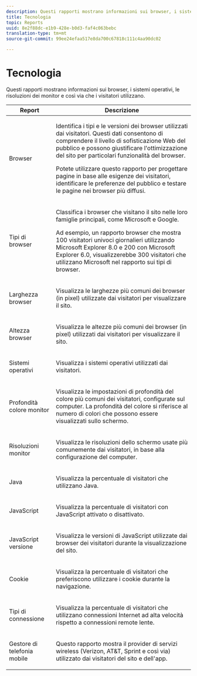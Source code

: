 ```yaml
---
description: Questi rapporti mostrano informazioni sui browser, i sistemi operativi, le risoluzioni dei monitor e così via che i visitatori utilizzano.
title: Tecnologia
topic: Reports
uuid: 8e2f88dc-e1b9-428e-b0d3-faf4c063bebc
translation-type: tm+mt
source-git-commit: 99ee24efaa517e8da700c67818c111c4aa90dc02

---
```



# Tecnologia

Questi rapporti mostrano informazioni sui browser, i sistemi operativi, le risoluzioni dei monitor e così via che i visitatori utilizzano.

<table id="table_6B55FDDC4C484766BC3817E06551E753"> 
 <thead> 
  <tr> 
   <th colname="col1" class="entry"> Report  </th> 
   <th colname="col2" class="entry"> Descrizione </th> 
  </tr> 
 </thead>
 <tbody> 
  <tr> 
   <td colname="col1"> Browser </td> 
   <td colname="col2"> <p> Identifica i tipi e le versioni dei browser utilizzati dai visitatori. Questi dati consentono di comprendere il livello di sofisticazione Web del pubblico e possono giustificare l'ottimizzazione del sito per particolari funzionalità del browser. </p> <p>Potete utilizzare questo rapporto per progettare pagine in base alle esigenze dei visitatori, identificare le preferenze del pubblico e testare le pagine nei browser più diffusi. </p> </td> 
  </tr> 
  <tr> 
   <td colname="col1"> Tipi di browser </td> 
   <td colname="col2"> <p> Classifica i browser che visitano il sito nelle loro famiglie principali, come Microsoft e Google. </p> <p>Ad esempio, un rapporto <span class="wintitle"> browser che mostra 100 visitatori univoci giornalieri utilizzando Microsoft Explorer 8.0 e 200 con Microsoft Explorer 6.0, visualizzerebbe 300 visitatori che utilizzano Microsoft nel rapporto</span> sui tipi di <span class="wintitle"></span>browser. </p> </td> 
  </tr> 
  <tr> 
   <td colname="col1"> Larghezza browser </td> 
   <td colname="col2"> <p> Visualizza le larghezze più comuni dei browser (in pixel) utilizzate dai visitatori per visualizzare il sito. </p> </td> 
  </tr> 
  <tr> 
   <td colname="col1"> Altezza browser </td> 
   <td colname="col2"> <p> Visualizza le altezze più comuni dei browser (in pixel) utilizzati dai visitatori per visualizzare il sito. </p> </td> 
  </tr> 
  <tr> 
   <td colname="col1"> Sistemi operativi </td> 
   <td colname="col2"> <p> Visualizza i sistemi operativi utilizzati dai visitatori. </p> </td> 
  </tr> 
  <tr> 
   <td colname="col1"> Profondità colore monitor </td> 
   <td colname="col2"> <p> Visualizza le impostazioni di profondità del colore più comuni dei visitatori, configurate sul computer. La profondità del colore si riferisce al numero di colori che possono essere visualizzati sullo schermo. </p> </td> 
  </tr> 
  <tr> 
   <td colname="col1"> Risoluzioni monitor </td> 
   <td colname="col2"> <p> Visualizza le risoluzioni dello schermo usate più comunemente dai visitatori, in base alla configurazione del computer. </p> </td> 
  </tr> 
  <tr> 
   <td colname="col1"> Java </td> 
   <td colname="col2"> <p> Visualizza la percentuale di visitatori che utilizzano Java. </p> </td> 
  </tr> 
  <tr> 
   <td colname="col1"> JavaScript </td> 
   <td colname="col2"> <p> Visualizza la percentuale di visitatori con JavaScript attivato o disattivato. </p> </td> 
  </tr> 
  <tr> 
   <td colname="col1"> JavaScript versione </td> 
   <td colname="col2"> <p> Visualizza le versioni di JavaScript utilizzate dai browser dei visitatori durante la visualizzazione del sito. </p> </td> 
  </tr> 
  <tr> 
   <td colname="col1"> Cookie </td> 
   <td colname="col2"> <p> Visualizza la percentuale di visitatori che preferiscono utilizzare i cookie durante la navigazione. </p> </td> 
  </tr> 
  <tr> 
   <td colname="col1"> Tipi di connessione </td> 
   <td colname="col2"> <p> Visualizza la percentuale di visitatori che utilizzano connessioni Internet ad alta velocità rispetto a connessioni remote lente. </p> </td> 
  </tr> 
  <tr> 
   <td colname="col1"> Gestore di telefonia mobile </td> 
   <td colname="col2"> <p> Questo rapporto mostra il provider di servizi wireless (Verizon, AT&amp;T, Sprint e così via) utilizzato dai visitatori del sito e dell'app. </p> </td> 
  </tr> 
 </tbody> 
</table>

